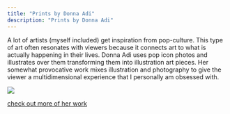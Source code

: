 ```yaml
---
title: "Prints by Donna Adi"
description: "Prints by Donna Adi"
---
```

A lot of artists (myself included) get inspiration from pop-culture. This type of art often resonates with viewers because it connects art to what is actually happening in their lives. Donna Adi uses pop icon photos and illustrates over them transforming them into illustration art pieces. Her somewhat provocative work mixes illustration and photography to give the viewer a multidimensional experience that I personally am obsessed with.  

<img src="/Blog/img/famous.png" class="pic">

<a class="moreinfo" href="https://donnadi.com/"> check out more of her work</a>
